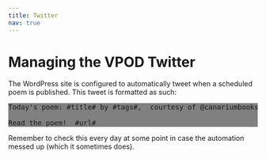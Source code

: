 ```yaml
---
title: Twitter
nav: true
---
```


# <i style='color:black;' class='fab fa-twitter'></i> Managing the VPOD Twitter

The WordPress site is configured to automatically tweet when a scheduled poem is published. This tweet is formatted as such:

<pre style="background-color:grey">
Today's poem: #title# by #tags#,  courtesy of @canariumbooks

Read the poem!  #url#
</pre>

Remember to check this every day at some point in case the automation messed up (which it sometimes does).
